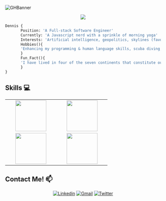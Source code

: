 <!-- - 👋 Hi, I’m @DennisTrujilloDev
- 👀 I’m interested in geopolitics, the future of artificial intelligence, maps, and skylines (favorites: Shanghai & NYC!). 
- 🌱 I’m currently learning Javascript (& LOVIN' it!) and the study methods that work best for me. Additionally, I am always working on my French-language and yoga skills. 
- Interesting facts about me: I practiced Capoeira — a Brazilian martial art disguised as a dance — for several years, and have lived in four of the seven continents that make up our beautiful world. 
- My hobbies include: swimming and snorkeling, biking, practicing (spoken & programming) languages. 
- 💞️ I’m looking to collaborate on open source projects. Any suggestions? 
- 📫 How to reach me: Email (dennis.joel.trujillo@gmail.com), Twitter (https://twitter.com/DennisJoelTruj2), or LinkedIn (https://www.linkedin.com/in/dennis-trujillo/) -->

![GHBanner](https://user-images.githubusercontent.com/98935149/169903526-2c6150d6-81b4-43ba-8699-4cde93bf0307.png)


<p align="center">
  <a align="center" href="https://github.com/DenverCoder1/readme-typing-svg"><img src="https://readme-typing-svg.herokuapp.com?&font=IBM+Plex+Sans&color=F72EE2&size=25&lines=Welcome+to+my+GitHub+Profile—;it's+a+pleasure+to+have+you!;" /></a>
</p>

 ```python
Dennis {
		Position: 'A Full-stack Software Engineer'
		Currently: 'A Javascript nerd with a sprinkle of morning yoga'
		Interests: 'Artificial intelligence, geopolitics, skylines (favorites: Shanghai & NYC!)'
		Hobbies(){ 
		'Enhancing my programming & human language skills, scuba diving, and motorbiking'
		}
		Fun_Fact(){
		'I have lived in four of the seven continents that constitute our beautiful world!'
		}
}
 ```
## Skills 💻

<table align="center">
<tbody>
<tr>
<td align="center" width="35%">
<img height=100px src="https://www.vectorlogo.zone/logos/javascript/javascript-ar21.svg"> 
 
<td align="center" width="35%">
<img height=100px src="https://www.vectorlogo.zone/logos/mongodb/mongodb-ar21.svg"> 
</td>
</tr>	
<td align="center" width="35%">
<img height=100px src="https://www.vectorlogo.zone/logos/nodejs/nodejs-ar21.svg"> 
</td>

<td align="center" width="35%">
<img height=100px src="https://www.vectorlogo.zone/logos/json/json-ar21.svg"> 
</td>

</tbody>
</table>
 
 
 ## Contact Me! 📫
  <p align="center">
  <a href="https://www.linkedin.com/in/dennis-trujillo/"><img alt="Linkedin" src="https://img.shields.io/badge/LinkedIn-0077B5?style=for-the-badge&logo=linkedin&logoColor=white"></a>
<!--   </p> -->
<!--   <p align="center"> -->
  <a href="mailto:dennis.joel.trujillo@gmail.com"><img alt="Gmail" src="https://img.shields.io/badge/Gmail-D14836?style=for-the-badge&logo=gmail&logoColor=white"></a>
  <a href="https://twitter.com/DennisJoelTruj2"><img alt="Twitter" src="https://img.shields.io/badge/Twitter-1DA1F2?style=for-the-badge&logo=twitter&logoColor=white"></a>
  </p> 
<!-- add portfolio, calendly -->
<!-- 		Contact: [ 
   			'Email (dennis.joel.trujillo@gmail.com)',
   			'Twitter (https://twitter.com/DennisJoelTruj2)',
   			'LinkedIn (https://www.linkedin.com/in/dennis-trujillo/)',
   			] -->

<!--    future ambitions():
    I will use my experience in education and software development 
   	to manage a team of software engineers 
    } -->
<!---
DennisTrujilloDev/DennisTrujilloDev is a ✨ special ✨ repository because its `README.md` (this file) appears on your GitHub profile.
You can click the Preview link to take a look at your changes.
--->
